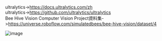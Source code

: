
ultralytics->https://docs.ultralytics.com/zh  
ultralytics->https://github.com/ultralytics/ultralytics  
Bee Hive Vision Computer Vision Project資料集->https://universe.roboflow.com/simulatedbees/bee-hive-vision/dataset/4  

![image](yolo11/myyolo11/)



